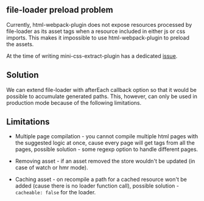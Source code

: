 ## file-loader preload problem

Currently, html-webpack-plugin does not expose resources processed by file-loader as its 
asset tags when a resource included in either js or css imports. This makes it impossible 
to use html-webpack-plugin to preload the assets.

At the time of writing mini-css-extract-plugin has a dedicated [issue](https://github.com/webpack-contrib/mini-css-extract-plugin/issues/457).

## Solution

We can extend file-loader with afterEach callback option so that it would be possible to 
accumulate generated paths. This, however, can only be used in production mode because of 
the following limitations.

## Limitations

- Multiple page compilation - you cannot compile multiple html pages with the suggested logic 
at once, cause every page will get tags from all the pages, possible solution - some regexp 
option to handle different pages. 

- Removing asset - if an asset removed the store wouldn't be updated (in case of watch or hmr mode).

- Caching asset - on recompile a path for a cached resource won't be added (cause there is no loader 
function call), possible solution - ```cacheable: false``` for the loader.
